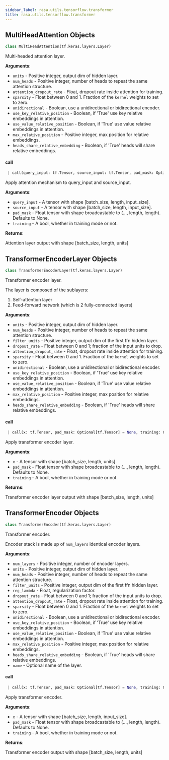 ```yaml
---
sidebar_label: rasa.utils.tensorflow.transformer
title: rasa.utils.tensorflow.transformer
---
```


## MultiHeadAttention Objects

```python
class MultiHeadAttention(tf.keras.layers.Layer)
```

Multi-headed attention layer.

**Arguments**:

- `units` - Positive integer, output dim of hidden layer.
- `num_heads` - Positive integer, number of heads
  to repeat the same attention structure.
- `attention_dropout_rate` - Float, dropout rate inside attention for training.
- `sparsity` - Float between 0 and 1. Fraction of the `kernel`
  weights to set to zero.
- `unidirectional` - Boolean, use a unidirectional or bidirectional encoder.
- `use_key_relative_position` - Boolean, if &#x27;True&#x27; use key
  relative embeddings in attention.
- `use_value_relative_position` - Boolean, if &#x27;True&#x27; use value
  relative embeddings in attention.
- `max_relative_position` - Positive integer, max position for relative embeddings.
- `heads_share_relative_embedding` - Boolean, if &#x27;True&#x27;
  heads will share relative embeddings.

#### call

```python
 | call(query_input: tf.Tensor, source_input: tf.Tensor, pad_mask: Optional[tf.Tensor] = None, training: Optional[Union[tf.Tensor, bool]] = None) -> Tuple[tf.Tensor, tf.Tensor]
```

Apply attention mechanism to query_input and source_input.

**Arguments**:

- `query_input` - A tensor with shape [batch_size, length, input_size].
- `source_input` - A tensor with shape [batch_size, length, input_size].
- `pad_mask` - Float tensor with shape broadcastable
  to (..., length, length). Defaults to None.
- `training` - A bool, whether in training mode or not.
  

**Returns**:

  Attention layer output with shape [batch_size, length, units]

## TransformerEncoderLayer Objects

```python
class TransformerEncoderLayer(tf.keras.layers.Layer)
```

Transformer encoder layer.

The layer is composed of the sublayers:
1. Self-attention layer
2. Feed-forward network (which is 2 fully-connected layers)

**Arguments**:

- `units` - Positive integer, output dim of hidden layer.
- `num_heads` - Positive integer, number of heads
  to repeat the same attention structure.
- `filter_units` - Positive integer, output dim of the first ffn hidden layer.
- `dropout_rate` - Float between 0 and 1; fraction of the input units to drop.
- `attention_dropout_rate` - Float, dropout rate inside attention for training.
- `sparsity` - Float between 0 and 1. Fraction of the `kernel`
  weights to set to zero.
- `unidirectional` - Boolean, use a unidirectional or bidirectional encoder.
- `use_key_relative_position` - Boolean, if &#x27;True&#x27; use key
  relative embeddings in attention.
- `use_value_relative_position` - Boolean, if &#x27;True&#x27; use value
  relative embeddings in attention.
- `max_relative_position` - Positive integer, max position for relative embeddings.
- `heads_share_relative_embedding` - Boolean, if &#x27;True&#x27;
  heads will share relative embeddings.

#### call

```python
 | call(x: tf.Tensor, pad_mask: Optional[tf.Tensor] = None, training: Optional[Union[tf.Tensor, bool]] = None) -> tf.Tensor
```

Apply transformer encoder layer.

**Arguments**:

- `x` - A tensor with shape [batch_size, length, units].
- `pad_mask` - Float tensor with shape broadcastable
  to (..., length, length). Defaults to None.
- `training` - A bool, whether in training mode or not.
  

**Returns**:

  Transformer encoder layer output with shape [batch_size, length, units]

## TransformerEncoder Objects

```python
class TransformerEncoder(tf.keras.layers.Layer)
```

Transformer encoder.

Encoder stack is made up of `num_layers` identical encoder layers.

**Arguments**:

- `num_layers` - Positive integer, number of encoder layers.
- `units` - Positive integer, output dim of hidden layer.
- `num_heads` - Positive integer, number of heads
  to repeat the same attention structure.
- `filter_units` - Positive integer, output dim of the first ffn hidden layer.
- `reg_lambda` - Float, regularization factor.
- `dropout_rate` - Float between 0 and 1; fraction of the input units to drop.
- `attention_dropout_rate` - Float, dropout rate inside attention for training.
- `sparsity` - Float between 0 and 1. Fraction of the `kernel`
  weights to set to zero.
- `unidirectional` - Boolean, use a unidirectional or bidirectional encoder.
- `use_key_relative_position` - Boolean, if &#x27;True&#x27; use key
  relative embeddings in attention.
- `use_value_relative_position` - Boolean, if &#x27;True&#x27; use value
  relative embeddings in attention.
- `max_relative_position` - Positive integer, max position for relative embeddings.
- `heads_share_relative_embedding` - Boolean, if &#x27;True&#x27;
  heads will share relative embeddings.
- `name` - Optional name of the layer.

#### call

```python
 | call(x: tf.Tensor, pad_mask: Optional[tf.Tensor] = None, training: Optional[Union[tf.Tensor, bool]] = None) -> tf.Tensor
```

Apply transformer encoder.

**Arguments**:

- `x` - A tensor with shape [batch_size, length, input_size].
- `pad_mask` - Float tensor with shape broadcastable
  to (..., length, length). Defaults to None.
- `training` - A bool, whether in training mode or not.
  

**Returns**:

  Transformer encoder output with shape [batch_size, length, units]

